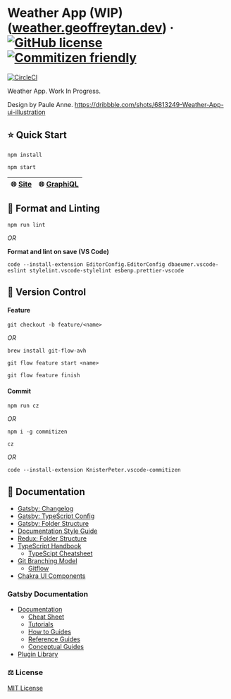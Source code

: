 # Weather App (WIP) ([weather.geoffreytan.dev](https://weather.geoffreytan.dev/)) &middot; [![GitHub license](https://img.shields.io/badge/license-MIT-brightgreen.svg)](./LICENSE) [![Commitizen friendly](https://img.shields.io/badge/commitizen-friendly-brightgreen.svg)](http://commitizen.github.io/cz-cli/)

[![CircleCI](https://circleci.com/gh/geoffrey-tan/weather-app/tree/develop.svg?style=shield)](https://circleci.com/gh/geoffrey-tan/weather-app/tree/develop)

Weather App. Work In Progress.

Design by Paule Anne.
https://dribbble.com/shots/6813249-Weather-App-ui-illustration

## :star: Quick Start

```shell
npm install
```

```shell
npm start
```

| :globe_with_meridians: [Site](http://localhost:8000/) | :globe_with_meridians: [GraphiQL](http://localhost:8000/___graphql) |
| ----------------------------------------------------- | ------------------------------------------------------------------- |

## :nail_care: Format and Linting

```shell
npm run lint
```

_OR_

**Format and lint on save (VS Code)**

```shell
code --install-extension EditorConfig.EditorConfig dbaeumer.vscode-eslint stylelint.vscode-stylelint esbenp.prettier-vscode
```

## :ledger: Version Control

#### Feature

```shell
git checkout -b feature/<name>
```

_OR_

```shell
brew install git-flow-avh
```

```shell
git flow feature start <name>
```

```shell
git flow feature finish
```

#### Commit

```shell
npm run cz
```

_OR_

```shell
npm i -g commitizen
```

```shell
cz
```

_OR_

```shell
code --install-extension KnisterPeter.vscode-commitizen
```

## :book: Documentation

- [Gatsby: Changelog](https://github.com/gatsbyjs/gatsby/blob/master/packages/gatsby/CHANGELOG.md)
- [Gatsby: TypeScript Config](https://www.gatsbyjs.com/docs/how-to/custom-configuration/typescript/)
- [Gatsby: Folder Structure](https://www.gatsbyjs.com/docs/reference/gatsby-project-structure/)
- [Documentation Style Guide](https://kubernetes.io/docs/contribute/style/style-guide/)
- [Redux: Folder Structure](https://redux.js.org/style-guide/style-guide#structure-files-as-feature-folders-with-single-file-logic)
- [TypeScript Handbook](https://www.typescriptlang.org/docs/handbook/typescript-in-5-minutes.html)
  - [TypeScipt Cheatsheet](https://github.com/typescript-cheatsheets/react)
- [Git Branching Model](https://nvie.com/posts/a-successful-git-branching-model/)
  - [Gitflow](https://github.com/petervanderdoes/gitflow-avh)
- [Chakra UI Components](https://chakra-ui.com/docs/components/overview)

### Gatsby Documentation

- [Documentation](https://www.gatsbyjs.com/docs/)
  - [Cheat Sheet](https://www.gatsbyjs.com/docs/cheat-sheet/)
  - [Tutorials](https://www.gatsbyjs.com/docs/tutorial/)
  - [How to Guides](https://www.gatsbyjs.com/docs/how-to/)
  - [Reference Guides](https://www.gatsbyjs.com/docs/reference/)
  - [Conceptual Guides](https://www.gatsbyjs.com/docs/conceptual/)
- [Plugin Library](https://www.gatsbyjs.com/plugins)

### :balance_scale: License

[MIT License](./LICENSE)

